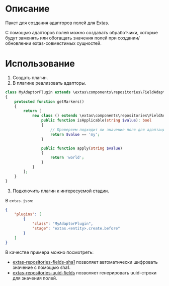 # Описание

Пакет для создания адапторов полей для Extas.

С помощью адапторов полей можно создавать обработчики, которые будут заменять или обогащать значения полей при создании/обновлении extas-совместимых сущностей.

# Использование

1. Создать плагин.
2. В плагине реализовать адапторы.

```php
class MyAdaptorPlugin extends \extas\components\repositories\FieldAdaptorPlugin
{
    protected function getMarkers()
    {
        return [
            new class () extends \extas\components\repositories\FieldAdaptor {
                public function isApplicable(string $value): bool
                {
                    // Проверяем подходит ли значение поля для адаптации.
                    return $value == 'my';
                }

                public function apply(string $value)
                {
                    return 'world';
                }
            }
        ];
    }
}
```

3. Подключить плагин к интересуемой стадии.

В `extas.json`:

```json
{
    "plugins": [
        {
            "class": "MyAdaptorPlugin",
            "stage": "extas.<entity>.create.before"
        }
    ]
}
```

В качестве примера можно посмотреть:

- [extas-repositories-fields-sha1](https://github.com/jeyroik/extas-repositories-fields-sha1) позволяет автоматически шифровать значение с помощью sha1.
- [extas-repositories-uuid-fields](https://github.com/jeyroik/extas-repositories-uuid-fields) позволяет генерировать uuid-строки для значения полей.